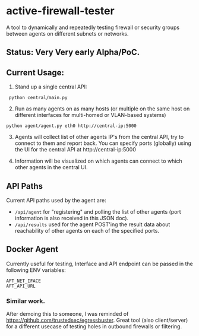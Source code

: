# active-firewall-tester
A tool to dynamically and repeatedly testing firewall or security groups between agents on different subnets or networks.


## Status: Very Very early Alpha/PoC.

## Current Usage:

1. Stand up a single central API: 
```
 python central/main.py
 ```

 2. Run as many agents on as many hosts (or multiple on the same host on different interfaces for multi-homed or VLAN-based systems)

 ```
 python agent/agent.py eth0 http://central-ip:5000
 ```

 3. Agents will collect list of other agents IP's from the central API, try to connect to them and report back. You can specify ports (globally) using the UI for the central API at http://central-ip:5000

 4. Information will be visualized on which agents can connect to which other agents in the central UI.


## API Paths
Current API paths used by the agent are:
- `/api/agent` for "registering" and polling the list of other agents (port information is also received in this JSON doc).
- `/api/results` used for the agent POST'ing the result data about reachability of other agents on each of the specified ports.

## Docker Agent
Currently useful for testing, Interface and API endpoint can be passed in the following ENV variables:
```
AFT_NET_IFACE
AFT_API_URL
```

### Similar work.
After demoing this to someone, I was reminded of https://github.com/trustedsec/egressbuster. Great tool (also client/server) for a different usecase of testing holes in outbound firewalls or filtering.